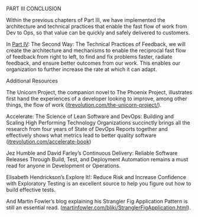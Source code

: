 PART III CONCLUSION

Within the previous chapters of Part III, we have implemented the architecture and technical practices that enable the fast flow of work from Dev to Ops, so that value can be quickly and safely delivered to customers.

In [Part IV](https://learning.oreilly.com/library/view/the-devops-handbook/9781098182281/33-part-4.xhtml): The Second Way: The Technical Practices of Feedback, we will create the architecture and mechanisms to enable the reciprocal fast flow of feedback from right to left, to find and fix problems faster, radiate feedback, and ensure better outcomes from our work. This enables our organization to further increase the rate at which it can adapt.

Additional Resources

The Unicorn Project, the companion novel to The Phoenix Project, illustrates first hand the experiences of a developer looking to improve, among other things, the flow of work ([itrevolution.com/the-unicorn-project/](http://itrevolution.com/the-unicorn-project/)).

Accelerate: The Science of Lean Software and DevOps: Building and Scaling High Performing Technology Organizations succinctly brings all the research from four years of State of DevOps Reports together and effectively shows what metrics lead to better quality software ([itrevolution.com/accelerate-book](http://itrevolution.com/accelerate-book))

Jez Humble and David Farley’s Continuous Delivery: Reliable Software Releases Through Build, Test, and Deployment Automation remains a must read for anyone in Development or Operations.

Elisabeth Hendrickson’s Explore It!: Reduce Risk and Increase Confidence with Exploratory Testing is an excellent source to help you figure out how to build effective tests.

And Martin Fowler’s blog explaining his Strangler Fig Application Pattern is still an essential read. ([martinfowler.com/bliki/StranglerFigApplication.html](https://martinfowler.com/bliki/StranglerFigApplication.html)).
